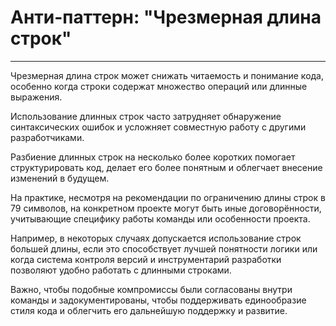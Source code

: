 # Анти-паттерн: "Чрезмерная длина строк"

***

Чрезмерная длина строк может снижать читаемость и понимание кода, особенно когда строки содержат множество операций или длинные выражения.

Использование длинных строк часто затрудняет обнаружение синтаксических ошибок и усложняет совместную работу с другими разработчиками.

Разбиение длинных строк на несколько более коротких помогает структурировать код, делает его более понятным и облегчает внесение изменений в будущем.

На практике, несмотря на рекомендации по ограничению длины строк в 79 символов, на конкретном проекте могут быть иные договорённости, учитывающие специфику работы команды или особенности проекта.

Например, в некоторых случаях допускается использование строк большей длины, если это способствует лучшей понятности логики или когда система контроля версий и инструментарий разработки позволяют удобно работать с длинными строками.

Важно, чтобы подобные компромиссы были согласованы внутри команды и задокументированы, чтобы поддерживать единообразие стиля кода и облегчить его дальнейшую поддержку и развитие.


